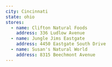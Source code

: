 ```yaml
---
city: Cincinnati
state: ohio
stores:
  - name: Clifton Natural Foods
    address: 336 Ludlow Avenue
  - name: Jungle Jims Eastgate
    address: 4450 Eastgate South Drive
  - name: Susan's Natural World
    address: 8315 Beechmont Avenue
---
```

